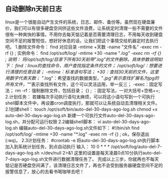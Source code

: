 ## 自动删除n天前日志

linux是一个很能自动产生文件的系统，日志、邮件、备份等。虽然现在硬盘廉价，我们可以有很多硬盘空间供这些文件浪费，让系统定时清理一些不需要的文件很有一种爽快的事情。不用你去每天惦记着是否需要清理日志，不用每天收到硬盘空间不足的报警短信，想好好休息的话，让我们把这个事情交给机器定时去执行吧。
1.删除文件命令：
find 对应目录 -mtime +天数 -name "文件名" -exec rm -rf {} \;
实例命令：
find /opt/soft/log/ -mtime +30 -name "*.log" -exec rm -rf {} \;
说明：
将/opt/soft/log/目录下所有30天前带".log"的文件删除。具体参数说明如下：
find：linux的查找命令，用户查找指定条件的文件；
/opt/soft/log/：想要进行清理的任意目录；
-mtime：标准语句写法；
+30：查找30天前的文件，这里用数字代表天数；
"*.log"：希望查找的数据类型，"*.jpg"表示查找扩展名为jpg的所有文件，"*"表示查找所有文件，这个可以灵活运用，举一反三；
-exec：固定写法；
rm -rf：强制删除文件，包括目录；
{} \; ：固定写法，一对大括号+空格+\+;
2.计划任务：
若嫌每次手动执行语句太麻烦，可以将这小语句写到一个可执行shell脚本文件中，再设置cron调度执行，那就可以让系统自动去清理相关文件。
2.1创建shell：
touch /opt/soft/bin/auto-del-30-days-ago-log.sh
chmod +x auto-del-30-days-ago-log.sh
新建一个可执行文件auto-del-30-days-ago-log.sh，并分配可运行权限
2.2编辑shell脚本：
vi auto-del-30-days-ago-log.sh
编辑auto-del-30-days-ago-log.sh文件如下：
#!/bin/sh
find /opt/soft/log/ -mtime +30 -name "*.log" -exec rm -rf {} \;
ok，保存退出(:wq)。
2.3计划任务：
#crontab -e
将auto-del-30-days-ago-log.sh执行脚本加入到系统计划任务，到点自动执行
输入：
10 0 * * * /opt/soft/log/auto-del-7-days-ago-log.sh >/dev/null 2>&1
这里的设置是每天凌晨0点10分执行auto-del-7-days-ago-log.sh文件进行数据清理任务了。
完成以上三步，你就再也不每天惦记是否硬盘空间满了，该清理日志文件了，再也不会受到服务器硬盘空间不足的报警信息了，放心的去看书喝咖啡去吧！